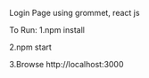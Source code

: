 Login Page using grommet, react js


To Run:
  1.npm install

  2.npm start

  3.Browse http://localhost:3000
